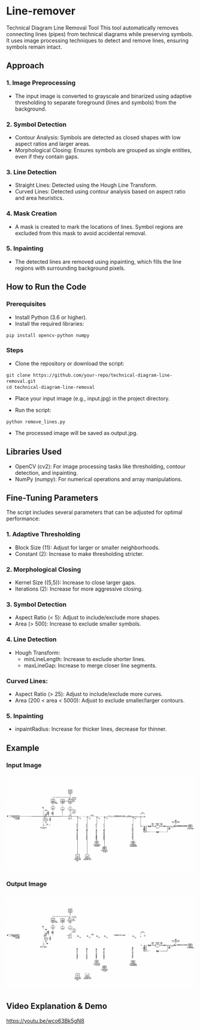 # Line-remover
Technical Diagram Line Removal Tool
This tool automatically removes connecting lines (pipes) from technical diagrams while preserving symbols. It uses image processing techniques to detect and remove lines, ensuring symbols remain intact.

## Approach
### 1. Image Preprocessing
  - The input image is converted to grayscale and binarized using adaptive thresholding to separate foreground (lines and symbols) from the background.

### 2. Symbol Detection
  - Contour Analysis: Symbols are detected as closed shapes with low aspect ratios and larger areas.
  - Morphological Closing: Ensures symbols are grouped as single entities, even if they contain gaps.

### 3. Line Detection
  - Straight Lines: Detected using the Hough Line Transform.
  - Curved Lines: Detected using contour analysis based on aspect ratio and area heuristics.

### 4. Mask Creation
  - A mask is created to mark the locations of lines. Symbol regions are excluded from this mask to avoid accidental removal.

### 5. Inpainting
  - The detected lines are removed using inpainting, which fills the line regions with surrounding background pixels.

## How to Run the Code
### Prerequisites
- Install Python (3.6 or higher).
- Install the required libraries:

```
pip install opencv-python numpy
```
### Steps
 - Clone the repository or download the script:
```
git clone https://github.com/your-repo/technical-diagram-line-removal.git
cd technical-diagram-line-removal
```
- Place your input image (e.g., input.jpg) in the project directory.

- Run the script:
```
python remove_lines.py
```
- The processed image will be saved as output.jpg.

## Libraries Used
- OpenCV (cv2): For image processing tasks like thresholding, contour detection, and inpainting.
- NumPy (numpy): For numerical operations and array manipulations.

## Fine-Tuning Parameters
 The script includes several parameters that can be adjusted for optimal performance:

### 1. Adaptive Thresholding
  - Block Size (11): Adjust for larger or smaller neighborhoods.
  - Constant (2): Increase to make thresholding stricter.

### 2. Morphological Closing
  - Kernel Size ((5,5)): Increase to close larger gaps.
  - Iterations (2): Increase for more aggressive closing.

### 3. Symbol Detection
  - Aspect Ratio (< 5): Adjust to include/exclude more shapes.
  - Area (> 500): Increase to exclude smaller symbols.

### 4. Line Detection
  - Hough Transform:
    - minLineLength: Increase to exclude shorter lines.
    - maxLineGap: Increase to merge closer line segments.

### Curved Lines:
 - Aspect Ratio (> 25): Adjust to include/exclude more curves.
 - Area (200 < area < 5000): Adjust to exclude smaller/larger contours.

### 5. Inpainting
  - inpaintRadius: Increase for thicker lines, decrease for thinner.

## Example
### Input Image
![alt text](https://github.com/Hooman-Bean/Line-remover/blob/main/input.jpg)

### Output Image
![alt text](https://github.com/Hooman-Bean/Line-remover/blob/main/output.jpg)


## Video Explanation & Demo
https://youtu.be/wco63Bk5gN8
